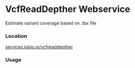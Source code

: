# VcfReadDepther Webservice
Estimate variant coverage based on .tbx file

### Location
[services.iobio.io/vcfreaddepther](http://services.iobio.io/vcfreaddepther)

### Usage
